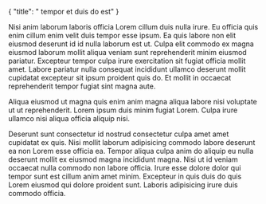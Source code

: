{
  "title": " tempor et duis do est"
}

Nisi anim laborum laboris officia Lorem cillum duis nulla irure. Eu officia quis enim cillum enim velit duis tempor esse ipsum. Ea quis labore non elit eiusmod deserunt id id nulla laborum est ut. Culpa elit commodo ex magna eiusmod laborum mollit aliqua veniam sunt reprehenderit minim eiusmod pariatur. Excepteur tempor culpa irure exercitation sit fugiat officia mollit amet. Labore pariatur nulla consequat incididunt ullamco deserunt mollit cupidatat excepteur sit ipsum proident quis do. Et mollit in occaecat reprehenderit tempor fugiat sint magna aute.

Aliqua eiusmod ut magna quis enim anim magna aliqua labore nisi voluptate ut ut reprehenderit. Lorem ipsum duis minim fugiat Lorem. Culpa irure ullamco nisi aliqua officia aliquip nisi.

Deserunt sunt consectetur id nostrud consectetur culpa amet amet cupidatat ex quis. Nisi mollit laborum adipisicing commodo labore deserunt ea non Lorem esse officia ea. Tempor aliqua culpa anim do aliquip eu nulla deserunt mollit ex eiusmod magna incididunt magna. Nisi ut id veniam occaecat nulla commodo non labore officia. Irure esse dolore dolor qui tempor sunt est cillum anim amet minim. Excepteur in quis duis do quis Lorem eiusmod qui dolore proident sunt. Laboris adipisicing irure duis commodo officia.
